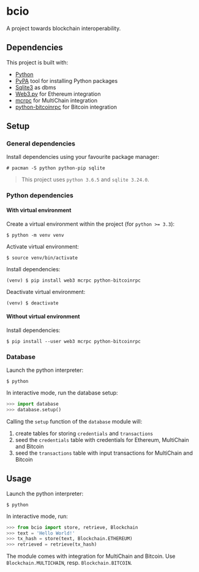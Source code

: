 # bcio

A project towards blockchain interoperability.

## Dependencies

This project is built with:

- [Python](https://www.python.org/)
- [PyPA](https://pip.pypa.io/en/stable/) tool for installing Python packages
- [Sqlite3](https://www.sqlite.org/index.html) as dbms
- [Web3.py](https://web3py.readthedocs.io/en/stable/) for Ethereum integration
- [mcrpc](https://github.com/coblo/mcrpc) for MultiChain integration
- [python-bitcoinrpc](https://github.com/jgarzik/python-bitcoinrpc) for Bitcoin integration

## Setup

### General dependencies

Install dependencies using your favourite package manager:

```
# pacman -S python python-pip sqlite
```

> This project uses `python 3.6.5` and `sqlite 3.24.0`.

### Python dependencies

#### With virtual environment

Create a virtual environment within the project (for `python >= 3.3`):

```
$ python -m venv venv
```

Activate virtual environment:

```
$ source venv/bin/activate
```

Install dependencies:

```
(venv) $ pip install web3 mcrpc python-bitcoinrpc
```

Deactivate virtual environment:

```
(venv) $ deactivate
```

#### Without virtual environment

Install dependencies:

```
$ pip install --user web3 mcrpc python-bitcoinrpc
```

### Database

Launch the python interpreter:

```
$ python
```

In interactive mode, run the database setup:

```python
>>> import database
>>> database.setup()
```

Calling the `setup` function of the `database` module will:

1. create tables for storing `credentials` and `transactions`
2. seed the `credentials` table with credentials for Ethereum, MultiChain and Bitcoin
3. seed the `transactions` table with input transactions for MultiChain and Bitcoin

## Usage

Launch the python interpreter:

```
$ python
```

In interactive mode, run:

```python
>>> from bcio import store, retrieve, Blockchain
>>> text = 'Hello World!'
>>> tx_hash = store(text, Blockchain.ETHEREUM)
>>> retrieved = retrieve(tx_hash)
```

The module comes with integration for MultiChain and Bitcoin. Use `Blockchain.MULTICHAIN`, resp. `Blockchain.BITCOIN`.
